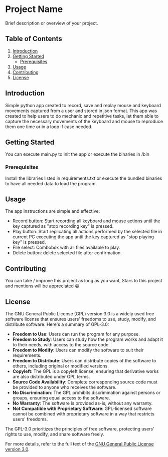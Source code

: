 # Project Name

Brief description or overview of your project.

## Table of Contents

1. [Introduction](#introduction)
2. [Getting Started](#getting-started)
    - [Prerequisites](#prerequisites)
3. [Usage](#usage)
4. [Contributing](#contributing)
5. [License](#license)

## Introduction

Simple python app created to record, save and replay mouse and keyboard movements captured from a user and stored in json format. This app was created to help users to do mechanic and repetitive tasks, let them able to  capture the necessary movements of the keyboard and mouse to reproduce them one time or in a loop if case needed.

## Getting Started

You can execute main.py to init the app or execute the binaries in /bin

### Prerequisites

Install the libraries listed in requirements.txt or execute the bundled binaries to have all needed data to load the program.

## Usage

The app instructions are simple and effective:

- Record button: Start recording all keyboard and mouse actions until the key captured as "stop recording key" is pressed.
- Play button: Start replicating all actions performed by the selected file in current PC executing the app until the key captured as "stop playing key" is pressed.
- File select: Combobox with all files available to play.
- Delete button: delete selected file after confirmation.

## Contributing

You can take / improve this project as long as you want, Stars to this project and mentions will be appreciated 😁

## License

The GNU General Public License (GPL) version 3.0 is a widely used free software license that ensures users' freedoms to use, study, modify, and distribute software. Here's a summary of GPL-3.0:

- **Freedom to Use**: Users can run the program for any purpose.
- **Freedom to Study**: Users can study how the program works and adapt it to their needs, with access to the source code.
- **Freedom to Modify**: Users can modify the software to suit their requirements.
- **Freedom to Distribute**: Users can distribute copies of the software to others, including original or modified versions.
- **Copyleft**: The GPL is a copyleft license, ensuring that derivative works are also distributed under GPL terms.
- **Source Code Availability**: Complete corresponding source code must be provided to anyone who receives the software.
- **No Discrimination**: The GPL prohibits discrimination against persons or groups, ensuring equal access to the software.
- **No Warranty**: The software is provided as-is, without any warranty.
- **Not Compatible with Proprietary Software**: GPL-licensed software cannot be combined with proprietary software in a way that restricts users' freedoms.

The GPL-3.0 prioritizes the principles of free software, protecting users' rights to use, modify, and share software freely.

For more details, refer to the full text of the [GNU General Public License version 3.0](https://www.gnu.org/licenses/gpl-3.0.html).

